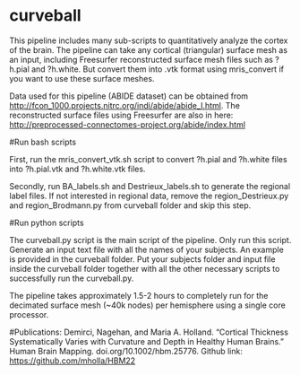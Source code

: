 # curveball

This pipeline includes many sub-scripts to quantitatively analyze the cortex of the brain. The pipeline can take any cortical (triangular) surface mesh as an input, including Freesurfer reconstructed surface mesh files such as ?h.pial and ?h.white. But convert them into .vtk format using mris_convert if you want to use these surface meshes. 

Data used for this pipeline (ABIDE dataset) can be obtained from http://fcon_1000.projects.nitrc.org/indi/abide/abide_I.html. The reconstructed surface files using Freesurfer are also in here: http://preprocessed-connectomes-project.org/abide/index.html

#Run bash scripts

First, run the mris_convert_vtk.sh script to convert ?h.pial and ?h.white files into ?h.pial.vtk and ?h.white.vtk files.

Secondly, run BA_labels.sh and Destrieux_labels.sh to generate the regional label files. If not interested in regional data, remove the region_Destrieux.py and
region_Brodmann.py from curveball folder and skip this step.

#Run python scripts

The curveball.py script is the main script of the pipeline. Only run this script.
Generate an input text file with all the names of your subjects. An example is provided in the curveball folder. 
Put your subjects folder and input file inside the curveball folder together with all the other necessary scripts to successfully run the curveball.py. 

The pipeline takes approximately 1.5-2 hours to completely run for the decimated surface mesh (~40k nodes) per hemisphere using a single core processor.

#Publications:
Demirci, Nagehan, and Maria A. Holland. “Cortical Thickness Systematically Varies with Curvature and Depth in Healthy Human Brains.” Human Brain Mapping. doi.org/10.1002/hbm.25776. Github link: https://github.com/mholla/HBM22




